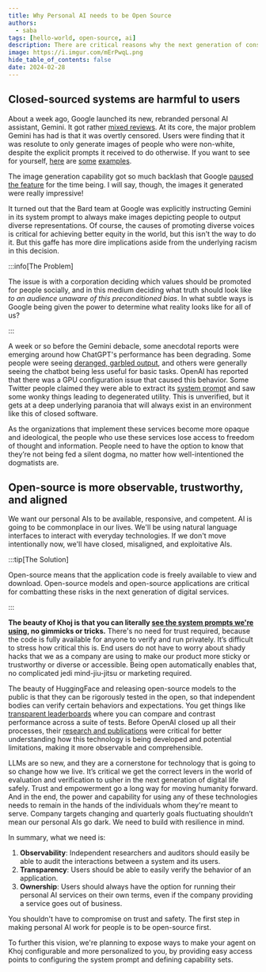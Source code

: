 ```yaml
---
title: Why Personal AI needs to be Open Source
authors:
  - saba
tags: [hello-world, open-source, ai]
description: There are critical reasons why the next generation of consumer tools for personal AI should be open source.
image: https://i.imgur.com/mErPwqL.png
hide_table_of_contents: false
date: 2024-02-28
---
```


## Closed-sourced systems are harmful to users
About a week ago, Google launched its new, rebranded personal AI assistant, Gemini. It got rather [mixed reviews](https://twitter.com/mjuric/status/1761981816125469064). At its core, the major problem Gemini has had is that it was overtly censored. Users were finding that it was resolute to only generate images of people who were non-white, despite the explicit prompts it received to do otherwise. If you want to see for yourself, [here](https://twitter.com/debarghya_das/status/1759786243519615169) are [some](https://twitter.com/iamyesyouareno/status/1760350903511449717) [examples](https://twitter.com/yishan/status/176085921487513216).

The image generation capability got so much backlash that Google [paused the feature](https://web.archive.org/web/20240226020752/https://blog.google/products/gemini/gemini-image-generation-issue/) for the time being. I will say, though, the images it generated were really impressive!

It turned out that the Bard team at Google was explicitly instructing Gemini in its system prompt to always make images depicting people to output diverse representations. Of course, the causes of promoting diverse voices is critical for achieving better equity in the world, but this isn't the way to do it. But this gaffe has more dire implications aside from the underlying racism in this decision.


:::info[The Problem]

The issue is with a corporation deciding which values should be promoted for people socially, and in this medium deciding what truth should look like *to an audience unaware of this preconditioned bias*. In what subtle ways is Google being given the power to determine what reality looks like for all of us?

:::

A week or so before the Gemini debacle, some anecdotal reports were emerging around how ChatGPT's performance has been degrading. Some people were seeing [deranged, garbled output](http://web.archive.org/web/20240228160957/https://arstechnica.com/information-technology/2024/02/chatgpt-alarms-users-by-spitting-out-shakespearean-nonsense-and-rambling/), and others were generally seeing the chatbot being less useful for basic tasks. OpenAI has reported that there was a GPU configuration issue that caused this behavior. Some Twitter people claimed they were able to extract its [system prompt](https://twitter.com/dylan522p/status/1755086111397863777) and saw some wonky things leading to degenerated utility. This is unverified, but it gets at a deep underlying paranoia that will always exist in an environment like this of closed software.

As the organizations that implement these services become more opaque and ideological, the people who use these services lose access to freedom of thought and information. People need to have the option to know that they’re not being fed a silent dogma, no matter how well-intentioned the dogmatists are.

## Open-source is more observable, trustworthy, and aligned

We want our personal AIs to be available, responsive, and competent. AI is going to be commonplace in our lives. We'll be using natural language interfaces to interact with everyday technologies. If we don't move intentionally now, we'll have closed, misaligned, and exploitative AIs.

:::tip[The Solution]

Open-source means that the application code is freely available to view and download. Open-source models and open-source applications are critical for combatting these risks in the next generation of digital services.

:::

**The beauty of Khoj is that you can literally [see the system prompts we're using](https://github.com/khoj-ai/khoj/blob/master/src/khoj/processor/conversation/prompts.py#L5), no gimmicks or tricks.** There's no need for trust required, because the code is fully available for anyone to verify and run privately. It’s difficult to stress how critical this is. End users do not have to worry about shady hacks that we as a company are using to make our product more sticky or trustworthy or diverse or accessible. Being open automatically enables that, no complicated jedi mind-jiu-jitsu or marketing required.

The beauty of HuggingFace and releasing open-source models to the public is that they can be rigorously tested in the open, so that independent bodies can verify certain behaviors and expectations. You get things like [transparent leaderboards](https://huggingface.co/spaces/HuggingFaceH4/open_llm_leaderboard) where you can compare and contrast performance across a suite of tests. Before OpenAI closed up all their processes, their [research and publications](https://openai.com/research) were critical for better understanding how this technology is being developed and potential limitations, making it more observable and comprehensible.

LLMs are so new, and they are a cornerstone for technology that is going to so change how we live. It’s critical we get the correct levers in the world of evaluation and verification to usher in the next generation of digital life safely. Trust and empowerment go a long way for moving humanity forward. And in the end, the power and capability for using any of these technologies needs to remain in the hands of the individuals whom they're meant to serve. Company targets changing and quarterly goals fluctuating shouldn’t mean our personal AIs go dark. We need to build with resilience in mind.

In summary, what we need is:
1. **Observability**: Independent researchers and auditors should easily be able to audit the interactions between a system and its users.
2. **Transparency**: Users should be able to easily verify the behavior of an application.
3. **Ownership**: Users should always have the option for running their personal AI services on their own terms, even if the company providing a service goes out of business.

You shouldn't have to compromise on trust and safety. The first step in making personal AI work for people is to be open-source first.

To further this vision, we're planning to expose ways to make your agent on Khoj configurable and more personalized to you, by providing easy access points to configuring the system prompt and defining capability sets.
